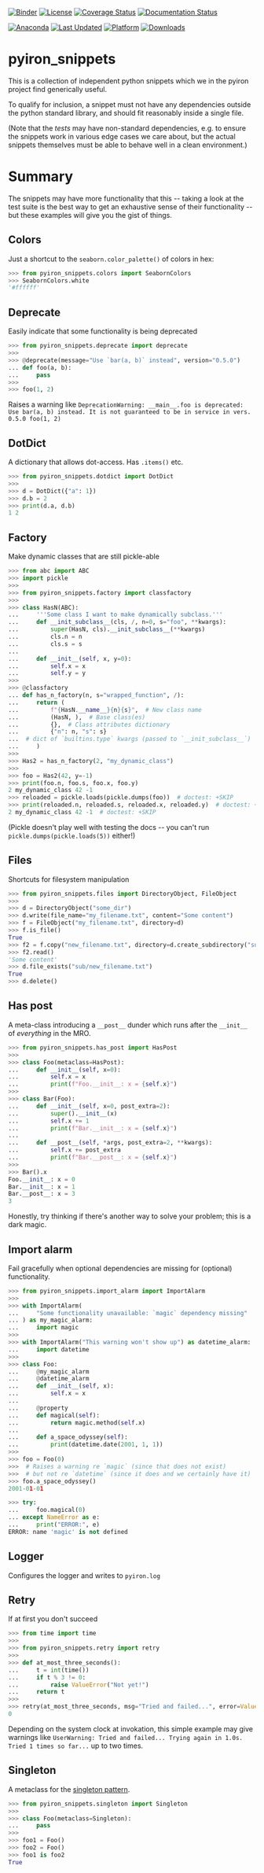 [![Binder](https://mybinder.org/badge_logo.svg)](https://mybinder.org/v2/gh/pyiron/pyiron_snippets/HEAD)
[![License](https://img.shields.io/badge/License-BSD_3--Clause-blue.svg)](https://opensource.org/licenses/BSD-3-Clause)
[![Coverage Status](https://coveralls.io/repos/github/pyiron/pyiron_snippets/badge.svg?branch=main)](https://coveralls.io/github/pyiron/pyiron_snippets?branch=main)
[![Documentation Status](https://readthedocs.org/projects/pyiron-snippets/badge/?version=latest)](https://pyiron-snippets.readthedocs.io/en/latest/?badge=latest)

[![Anaconda](https://anaconda.org/conda-forge/pyiron_snippets/badges/version.svg)](https://anaconda.org/conda-forge/pyiron_snippets)
[![Last Updated](https://anaconda.org/conda-forge/pyiron_snippets/badges/latest_release_date.svg
)](https://anaconda.org/conda-forge/pyiron_snippets)
[![Platform](https://anaconda.org/conda-forge/pyiron_snippets/badges/platforms.svg)](https://anaconda.org/conda-forge/pyiron_snippets)
[![Downloads](https://anaconda.org/conda-forge/pyiron_snippets/badges/downloads.svg)](https://anaconda.org/conda-forge/pyiron_snippets)

# pyiron_snippets

This is a collection of independent python snippets which we in the pyiron project find generically useful.

To qualify for inclusion, a snippet must not have any dependencies outside the python standard library, and should fit reasonably inside a single file.

(Note that the _tests_ may have non-standard dependencies, e.g. to ensure the snippets work in various edge cases we care about, but the actual snippets themselves must be able to behave well in a clean environment.)


# Summary

The snippets may have more functionality that this -- taking a look at the test suite is the best way to get an exhaustive sense of their functionality -- but these examples will give you the gist of things.

## Colors

Just a shortcut to the `seaborn.color_palette()` of colors in hex:

```python
>>> from pyiron_snippets.colors import SeabornColors
>>> SeabornColors.white
'#ffffff'

```

## Deprecate

Easily indicate that some functionality is being deprecated

```python
>>> from pyiron_snippets.deprecate import deprecate
>>>
>>> @deprecate(message="Use `bar(a, b)` instead", version="0.5.0")
... def foo(a, b):
...     pass
>>> 
>>> foo(1, 2)

```

Raises a warning like `DeprecationWarning: __main__.foo is deprecated: Use bar(a, b) instead. It is not guaranteed to be in service in vers. 0.5.0 foo(1, 2)`


## DotDict

A dictionary that allows dot-access. Has `.items()` etc.

```python
>>> from pyiron_snippets.dotdict import DotDict
>>>
>>> d = DotDict({"a": 1})
>>> d.b = 2
>>> print(d.a, d.b)
1 2

```

## Factory

Make dynamic classes that are still pickle-able

```python
>>> from abc import ABC
>>> import pickle
>>>
>>> from pyiron_snippets.factory import classfactory
>>>
>>> class HasN(ABC):
...     '''Some class I want to make dynamically subclass.'''
...     def __init_subclass__(cls, /, n=0, s="foo", **kwargs):
...         super(HasN, cls).__init_subclass__(**kwargs)
...         cls.n = n
...         cls.s = s
...
...     def __init__(self, x, y=0):
...         self.x = x
...         self.y = y
>>>
>>> @classfactory
... def has_n_factory(n, s="wrapped_function", /):
...     return (
...         f"{HasN.__name__}{n}{s}",  # New class name
...         (HasN, ),  # Base class(es)
...         {},  # Class attributes dictionary
...         {"n": n, "s": s}
...  # dict of `builtins.type` kwargs (passed to `__init_subclass__`)
...     )
>>>
>>> Has2 = has_n_factory(2, "my_dynamic_class")
>>>
>>> foo = Has2(42, y=-1)
>>> print(foo.n, foo.s, foo.x, foo.y)
2 my_dynamic_class 42 -1
>>> reloaded = pickle.loads(pickle.dumps(foo))  # doctest: +SKIP
>>> print(reloaded.n, reloaded.s, reloaded.x, reloaded.y)  # doctest: +SKIP
2 my_dynamic_class 42 -1  # doctest: +SKIP

```

(Pickle doesn't play well with testing the docs -- you can't run `pickle.dumps(pickle.loads(5))` either!)


## Files

Shortcuts for filesystem manipulation

```python
>>> from pyiron_snippets.files import DirectoryObject, FileObject
>>>
>>> d = DirectoryObject("some_dir")
>>> d.write(file_name="my_filename.txt", content="Some content")
>>> f = FileObject("my_filename.txt", directory=d)
>>> f.is_file()
True
>>> f2 = f.copy("new_filename.txt", directory=d.create_subdirectory("sub"))
>>> f2.read()
'Some content'
>>> d.file_exists("sub/new_filename.txt")
True
>>> d.delete()

```


## Has post

A meta-class introducing a `__post__` dunder which runs after the `__init__` of _everything_ in the MRO.

```python
>>> from pyiron_snippets.has_post import HasPost
>>>
>>> class Foo(metaclass=HasPost):
...     def __init__(self, x=0):
...         self.x = x
...         print(f"Foo.__init__: x = {self.x}")
>>>
>>> class Bar(Foo):
...     def __init__(self, x=0, post_extra=2):
...         super().__init__(x)
...         self.x += 1
...         print(f"Bar.__init__: x = {self.x}")
...
...     def __post__(self, *args, post_extra=2, **kwargs):
...         self.x += post_extra
...         print(f"Bar.__post__: x = {self.x}")
>>>
>>> Bar().x
Foo.__init__: x = 0
Bar.__init__: x = 1
Bar.__post__: x = 3
3

```

Honestly, try thinking if there's another way to solve your problem; this is a dark magic.

## Import alarm

Fail gracefully when optional dependencies are missing for (optional) functionality.

```python
>>> from pyiron_snippets.import_alarm import ImportAlarm
>>>
>>> with ImportAlarm(
...     "Some functionality unavailable: `magic` dependency missing"
... ) as my_magic_alarm:
...     import magic
>>>
>>> with ImportAlarm("This warning won't show up") as datetime_alarm:
...     import datetime
>>>
>>> class Foo:
...     @my_magic_alarm
...     @datetime_alarm
...     def __init__(self, x):
...         self.x = x
...
...     @property
...     def magical(self):
...         return magic.method(self.x)
...
...     def a_space_odyssey(self):
...         print(datetime.date(2001, 1, 1))
>>>
>>> foo = Foo(0)
>>>  # Raises a warning re `magic` (since that does not exist)
>>>  # but not re `datetime` (since it does and we certainly have it)
>>> foo.a_space_odyssey()
2001-01-01

>>> try:
...     foo.magical(0)
... except NameError as e:
...     print("ERROR:", e)
ERROR: name 'magic' is not defined

```

## Logger

Configures the logger and writes to `pyiron.log`

## Retry

If at first you don't succeed

```python
>>> from time import time
>>>
>>> from pyiron_snippets.retry import retry
>>>
>>> def at_most_three_seconds():
...     t = int(time())
...     if t % 3 != 0:
...         raise ValueError("Not yet!")
...     return t
>>>
>>> retry(at_most_three_seconds, msg="Tried and failed...", error=ValueError) % 3
0

```

Depending on the system clock at invokation, this simple example may give warnings like `UserWarning: Tried and failed... Trying again in 1.0s. Tried 1 times so far...` up to two times.


## Singleton

A metaclass for the [singleton pattern](https://en.wikipedia.org/wiki/Singleton_pattern).

```python
>>> from pyiron_snippets.singleton import Singleton
>>>
>>> class Foo(metaclass=Singleton):
...     pass
>>>
>>> foo1 = Foo()
>>> foo2 = Foo()
>>> foo1 is foo2
True

```